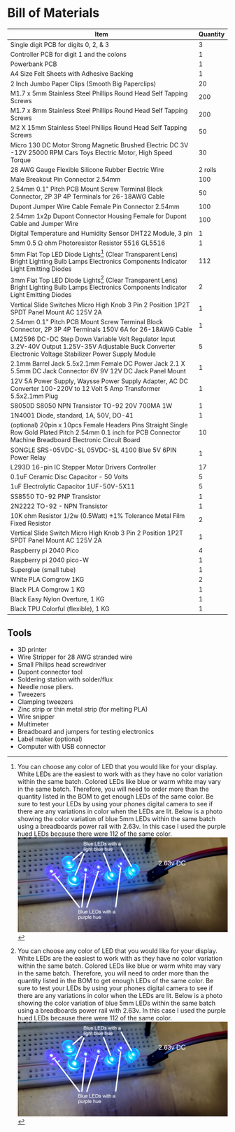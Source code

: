 # Bill of Materials

| Item | Quantity |
|---------|---------|
| Single digit PCB for digits 0, 2, & 3 | 3 |
| Controller PCB for digit 1 and the colons | 1 |
| Powerbank PCB | 1 |
| A4 Size Felt Sheets with Adhesive Backing | 1 |
| 2 Inch Jumbo Paper Clips (Smooth Big Paperclips) | 20 |
| M1.7 x 5mm Stainless Steel Phillips Round Head Self Tapping Screws | 200 |
| M1.7 x 8mm Stainless Steel Phillips Round Head Self Tapping Screws | 200 |
| M2 X 15mm Stainless Steel Phillips Round Head Self Tapping Screws | 50 |
| Micro 130 DC Motor Strong Magnetic Brushed Electric DC 3V -12V 25000 RPM Cars Toys Electric Motor, High Speed Torque | 30 |
| 28 AWG Gauge Flexible Silicone Rubber Electric Wire | 2 rolls |
| Male Breakout Pin Connector 2.54mm | 100 |
| 2.54mm 0.1" Pitch PCB Mount Screw Terminal Block Connector, 2P 3P 4P Terminals for 26-18AWG Cable | 50 |
| Dupont Jumper Wire Cable Female Pin Connector 2.54mm | 100 |
| 2.54mm 1x2p Dupont Connector Housing Female for Dupont Cable and Jumper Wire | 100 |
| Digital Temperature and Humidity Sensor DHT22 Module, 3 pin | 1 |
| 5mm 0.5 Ω ohm Photoresistor Resistor 5516 GL5516 | 1 |
| 5mm Flat Top LED Diode Lights[^1] (Clear Transparent Lens) Bright Lighting Bulb Lamps Electronics Components Indicator Light Emitting Diodes | 112 |
| 3mm Flat Top LED Diode Lights[^1] (Clear Transparent Lens) Bright Lighting Bulb Lamps Electronics Components Indicator Light Emitting Diodes | 2 |
| Vertical Slide Switches Micro High Knob 3 Pin 2 Position 1P2T SPDT Panel Mount AC 125V 2A | 1 |
| 2.54mm 0.1" Pitch PCB Mount Screw Terminal Block Connector, 2P 3P 4P Terminals 150V 6A for 26-18AWG Cable | 1 |
| LM2596 DC-DC Step Down Variable Volt Regulator Input 3.2V-40V Output 1.25V-35V Adjustable Buck Converter Electronic Voltage Stabilizer Power Supply Module | 5 |
| 2.1mm Barrel Jack 5.5x2.1mm Female DC Power Jack 2.1 X 5.5mm DC Jack Connector 6V 9V 12V DC Jack Panel Mount | 1 |
| 12V 5A Power Supply, Waysse Power Supply Adapter, AC DC Converter 100-220V to 12 Volt 5 Amp Transformer 5.5x2.1mm Plug | 1 |
| S8050D S8050 NPN Transistor TO-92 20V 700MA 1W | 1 |
| 1N4001 Diode, standard, 1A, 50V, DO-41 | 1 |
| (optional) 20pin x 10pcs Female Headers Pins Straight Single Row Gold Plated Pitch 2.54mm 0.1 inch for PCB Connector Machine Breadboard Electronic Circuit Board | 10 |
| SONGLE SRS-05VDC-SL 05VDC-SL 4100 Blue 5V 6PIN Power Relay | 1 |
| L293D 16-pin IC Stepper Motor Drivers Controller | 17 |
| 0.1uF Ceramic Disc Capacitor - 50 Volts | 5 |
| 1uF Electrolytic Capacitor 1UF-50V-5X11 | 5 |
| SS8550 TO-92 PNP Transistor | 1 |
| 2N2222 TO-92 - NPN Transistor | 1 |
| 10K ohm Resistor 1/2w (0.5Watt) ±1% Tolerance Metal Film Fixed Resistor | 2 |
| Vertical Slide Switch Micro High Knob 3 Pin 2 Position 1P2T SPDT Panel Mount AC 125V 2A | 1 |
| Raspberry pi 2040 Pico | 4 |
| Raspberry pi 2040 pico-W | 1 |
| Superglue (small tube) | 1 |
| White PLA Comgrow 1KG | 2 |
| Black PLA Comgrow 1 KG | 1 |
| Black Easy Nylon Overture, 1 KG | 1 |
| Black TPU Colorful (flexible), 1 KG | 1 |

## Tools

- 3D printer
- Wire Stripper for 28 AWG stranded wire
- Small Philips head screwdriver
- Dupont connector tool
- Soldering station with solder/flux
- Needle nose pliers.
- Tweezers
- Clamping tweezers
- Zinc strip or thin metal strip (for melting PLA)
- Wire snipper
- Multimeter
- Breadboard and jumpers for testing electronics
- Label maker (optional)
- Computer with USB connector

[^1]: You can choose any color of LED that you would like for your display. White LEDs are the easiest to work with as they have no color variation within the same batch. Colored LEDs like blue or warm white may vary in the same batch. Therefore, you will need to order more than the quantity listed in the BOM to get enough LEDs of the same color. Be sure to test your LEDs by using your phones digital camera to see if there are any variations in color when the LEDs are lit. Below is a photo showing the color variation of blue 5mm LEDs within the same batch using a breadboards power rail with 2.63v. In this case I used the purple hued LEDs because there were 112 of the same color.
![blueLEDs](../img/digit-pcb/ledcolors.webp)
